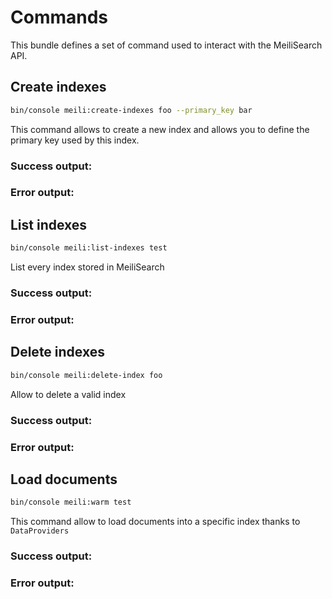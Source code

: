 # Commands

This bundle defines a set of command used to interact with the MeiliSearch API. 

## Create indexes

```bash
bin/console meili:create-indexes foo --primary_key bar
```

This command allows to create a new index and allows you to define the primary key used by this index.

### Success output:

### Error output:

## List indexes

```bash
bin/console meili:list-indexes test
```

List every index stored in MeiliSearch

### Success output:

### Error output:

## Delete indexes

```bash
bin/console meili:delete-index foo
```

Allow to delete a valid index

### Success output:

### Error output:

## Load documents

```bash
bin/console meili:warm test
```

This command allow to load documents into a specific index thanks to `DataProviders`

### Success output:

### Error output:
